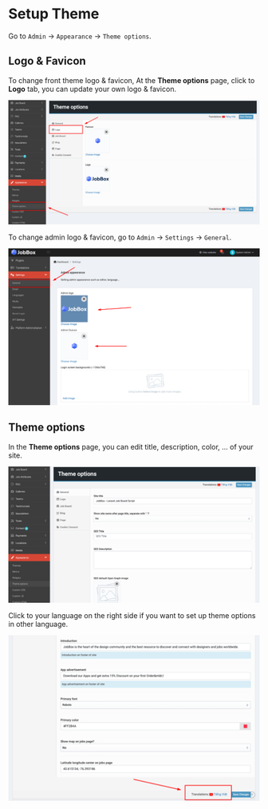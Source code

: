 # Setup Theme

Go to `Admin` -> `Appearance` -> `Theme options`.

## Logo & Favicon

To change front theme logo & favicon, At the **Theme options** page, click to **Logo** tab, you can update your own logo & favicon.

![](images/theme-logo-1.png)

To change admin logo & favicon, go to `Admin` -> `Settings` -> `General`.

![](images/theme-logo-2.png)

## Theme options

In the **Theme options** page, you can edit title, description, color, ... of your site.

![](images/theme-options-1.png)

Click to your language on the right side if you want to set up theme options in other language.

![](images/theme-options-2.png)
